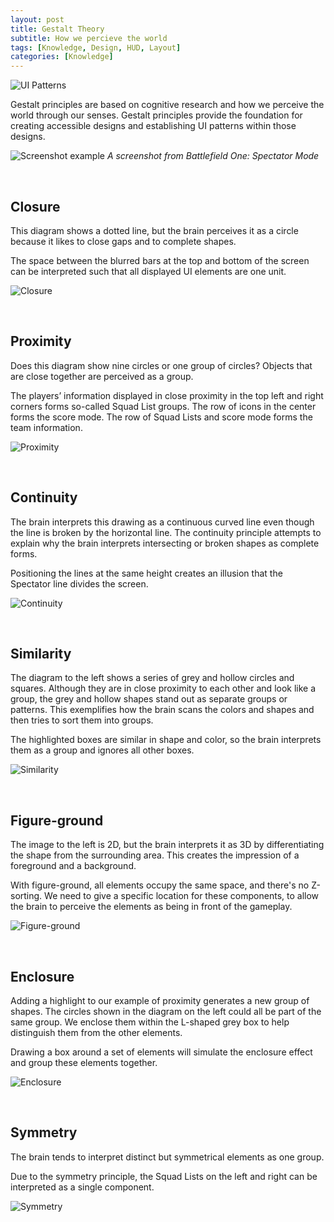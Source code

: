 ```yaml
---
layout: post
title: Gestalt Theory
subtitle: How we percieve the world
tags: [Knowledge, Design, HUD, Layout]
categories: [Knowledge]
---
```


![UI Patterns](/privatebebomalaka/img/Gestalt_Principals.png)

Gestalt principles are based on cognitive research and how we perceive the world through our senses. Gestalt principles provide the foundation for creating accessible designs and establishing UI patterns within those designs.

![Screenshot example](/privatebebomalaka/img/Gestalt_Screen.jpg)
_A screenshot from Battlefield One: Spectator Mode_

<br>

## Closure
This diagram shows a dotted line, but the brain perceives it as a circle because it likes to close gaps and to complete shapes.

The space between the blurred bars at the top and bottom of the screen can be interpreted such that all displayed UI elements are one unit.

![Closure](/privatebebomalaka/img/Gestalt_Closure.jpg)

<br>

## Proximity
Does this diagram show nine circles or one group of circles? Objects that are close together are perceived as a group.

The players’ information displayed in close proximity in the top left and right corners forms so-called Squad List groups. The row of icons in the center forms the score mode. The row of Squad Lists and score mode forms the team information.

![Proximity](/privatebebomalaka/img/Gestalt_Proximity.jpg)

<br>

## Continuity
The brain interprets this drawing as a continuous curved line even though the line is broken by the horizontal line. The continuity principle attempts to explain why the brain interprets intersecting or broken shapes as complete forms.

Positioning the lines at the same height creates an illusion that the Spectator line divides the screen. 

![Continuity](/privatebebomalaka/img/Gestalt_Continuity.jpg)

<br>

## Similarity
The diagram to the left shows a series of grey and hollow circles and squares. Although they are in close proximity to each other and look like a group, the grey and hollow shapes stand out as separate groups or patterns. This exemplifies how the brain scans the colors and shapes and then tries to sort them into groups.

The highlighted boxes are similar in shape and color, so the brain interprets them as a group and ignores all other boxes.

![Similarity](/privatebebomalaka/img/Gestalt_Similarity.jpg)

<br>

## Figure-ground
The image to the left is 2D, but the brain interprets it as 3D by differentiating the shape from the surrounding area. This creates the impression of a foreground and a background. 

With figure-ground, all elements occupy the same space, and there's no Z-sorting. We need to give a specific location for these components, to allow the brain to perceive the elements as being in front of the gameplay.

![Figure-ground](/privatebebomalaka/img/Gestalt_FigureGround.jpg)

<br>

## Enclosure
Adding a highlight to our example of proximity generates a new group of shapes.
The circles shown in the diagram on the left could all be part of the same group. We enclose them within the L-shaped grey box to help distinguish them from the other elements.

Drawing a box around a set of elements will simulate the enclosure effect and group these elements together.

![Enclosure](/privatebebomalaka/img/Gestalt_Enclosure.jpg)

<br>

## Symmetry
The brain tends to interpret distinct but symmetrical elements as one group. 

Due to the symmetry principle, the Squad Lists on the left and right can be interpreted as a single component.

![Symmetry](/privatebebomalaka/img/Gestalt_Symmetry.jpg)

<br>

